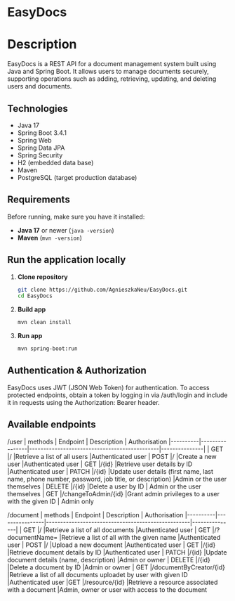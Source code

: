 # EasyDocs

# Description

EasyDocs is a REST API for a document management system built using Java and Spring Boot. It allows users to manage documents securely, supporting operations such as adding, retrieving, updating, and deleting users and documents.

## Technologies

- Java 17
- Spring Boot 3.4.1
- Spring Web
- Spring Data JPA
- Spring Security
- H2 (embedded data base)
- Maven
- PostgreSQL (target production database)
  
## Requirements

Before running, make sure you have it installed:

- **Java 17** or newer (`java -version`)
- **Maven** (`mvn -version`)

## Run the application locally

1. **Clone repository**
   ```sh
   git clone https://github.com/AgnieszkaNeu/EasyDocs.git
   cd EasyDocs
   ```
2. **Build app**
   ```sh
   mvn clean install
   ```
3. **Run app**
   ```sh
   mvn spring-boot:run
   ```
   
## Authentication & Authorization
EasyDocs uses JWT (JSON Web Token) for authentication.
To access protected endpoints, obtain a token by logging in via /auth/login and include it in requests using the Authorization: Bearer <TOKEN> header.

## Available endpoints

/user
| methods  | Endpoint       | Description                                  | Authorisation
|----------|----------------|----------------------------------------------|---------------|
| GET      |/               |Retrieve a list of all users                  |Authenticated user
| POST     |/               |Create a new user                             |Authenticated user
| GET      |/{id}           |Retrieve user details by ID                   |Authenticated user
| PATCH    |/{id}           |Update user details (first name, last name, phone number, password, job title, or description) |Admin or the user themselves
| DELETE   |/{id}          |Delete a user by ID                  | Admin or the user themselves
| GET      |/changeToAdmin/{id} |Grant admin privileges to a user with the given ID | Admin only

/document
| methods  | Endpoint       | Description                                       | Authorisation
|----------|----------------|---------------------------------------------------|---------------|
| GET      |/                         |Retrieve a list of all documents         |Authenticated user
| GET      |/?documentName=    |Retrieve a list of all with the given name      |Authenticated user
| POST     |/                   |Upload a new document                    |Authenticated user
| GET      |/{id}           |Retrieve document details by ID                    |Authenticated user
| PATCH    |/{id}           |Update document details (name, description)        |Admin or owner
| DELETE   |/{id}        |Delete a document by ID                            |Admin or owner
| GET      |/documentByCreator/{id}   |Retrieve a list of all documents uploadet by user with given ID |Authenticated user
|GET       |/resource/{id}            |Retrieve a resource associated with a document  |Admin, owner or user with access to the document 
